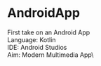 # AndroidApp
First take on an Android App\
Language: Kotlin\
IDE: Android Studios\
Aim: Modern Multimedia App\
